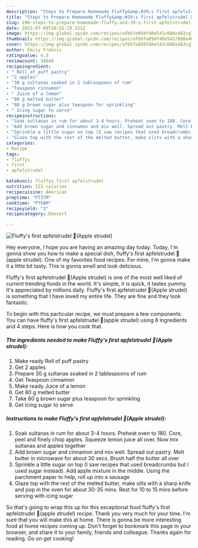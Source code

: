 ```yaml
---
description: "Steps to Prepare Homemade Fluffy&amp;#39;s first apfelstrudel 🎄(Apple strudel)"
title: "Steps to Prepare Homemade Fluffy&amp;#39;s first apfelstrudel 🎄(Apple strudel)"
slug: 196-steps-to-prepare-homemade-fluffy-and-39-s-first-apfelstrudel-apple-strudel
date: 2022-07-09T10:52:29.521Z
image: https://img-global.cpcdn.com/recipes/afb5fe050f40e543/680x482cq70/fluffys-first-apfelstrudel-apple-strudel-recipe-main-photo.jpg
thumbnail: https://img-global.cpcdn.com/recipes/afb5fe050f40e543/680x482cq70/fluffys-first-apfelstrudel-apple-strudel-recipe-main-photo.jpg
cover: https://img-global.cpcdn.com/recipes/afb5fe050f40e543/680x482cq70/fluffys-first-apfelstrudel-apple-strudel-recipe-main-photo.jpg
author: Emily Francis
ratingvalue: 4.3
reviewcount: 34640
recipeingredient:
- " Roll of puff pastry"
- "2 apples"
- "30 g sultanas soaked in 2 tablespoons of rum"
- "Teaspoon cinnamon"
- " Juice of a lemon"
- "80 g melted butter"
- "80 g brown sugar plus teaspoon for sprinkling"
- " Icing sugar to serve"
recipeinstructions:
- "Soak sultanas in rum for about 3-4 hours. Preheat oven to 180. Core, peel and finely chop apples. Squeeze lemon juice all over. Now mix sultanas and apples together"
- "Add brown sugar and cinnamon and mix well. Spread out pastry. Melt butter in microwave for about 30 secs. Brush half the butter all over"
- "Sprinkle a little sugar on top (I saw recipes that used breadcrumbs but I used sugar instead). Add apple mixture in the middle. Using the parchment paper to help, roll up into a sausage"
- "Glaze top with the rest of the melted butter, make slits with a sharp knife and pop in the oven for about 30-35 mins. Rest for 10 to 15 mins before serving with icing sugar"
categories:
- Recipe
tags:
- fluffys
- first
- apfelstrudel

katakunci: fluffys first apfelstrudel 
nutrition: 223 calories
recipecuisine: American
preptime: "PT37M"
cooktime: "PT58M"
recipeyield: "3"
recipecategory: Dessert

---
```



![Fluffy&#39;s first apfelstrudel 🎄(Apple strudel)](https://img-global.cpcdn.com/recipes/afb5fe050f40e543/680x482cq70/fluffys-first-apfelstrudel-apple-strudel-recipe-main-photo.jpg)

Hey everyone, I hope you are having an amazing day today. Today, I'm gonna show you how to make a special dish, fluffy&#39;s first apfelstrudel 🎄(apple strudel). One of my favorites food recipes. For mine, I'm gonna make it a little bit tasty. This is gonna smell and look delicious.

Fluffy&#39;s first apfelstrudel 🎄(Apple strudel) is one of the most well liked of current trending foods in the world. It's simple, it is quick, it tastes yummy. It's appreciated by millions daily. Fluffy&#39;s first apfelstrudel 🎄(Apple strudel) is something that I have loved my entire life. They are fine and they look fantastic.




To begin with this particular recipe, we must prepare a few components. You can have fluffy&#39;s first apfelstrudel 🎄(apple strudel) using 8 ingredients and 4 steps. Here is how you cook that.

<!--inarticleads1-->

##### The ingredients needed to make Fluffy&#39;s first apfelstrudel 🎄(Apple strudel):

1. Make ready  Roll of puff pastry
1. Get 2 apples
1. Prepare 30 g sultanas soaked in 2 tablespoons of rum
1. Get Teaspoon cinnamon
1. Make ready  Juice of a lemon
1. Get 80 g melted butter
1. Take 80 g brown sugar plus teaspoon for sprinkling
1. Get  Icing sugar to serve




<!--inarticleads2-->

##### Instructions to make Fluffy&#39;s first apfelstrudel 🎄(Apple strudel):

1. Soak sultanas in rum for about 3-4 hours. Preheat oven to 180. Core, peel and finely chop apples. Squeeze lemon juice all over. Now mix sultanas and apples together
1. Add brown sugar and cinnamon and mix well. Spread out pastry. Melt butter in microwave for about 30 secs. Brush half the butter all over
1. Sprinkle a little sugar on top (I saw recipes that used breadcrumbs but I used sugar instead). Add apple mixture in the middle. Using the parchment paper to help, roll up into a sausage
1. Glaze top with the rest of the melted butter, make slits with a sharp knife and pop in the oven for about 30-35 mins. Rest for 10 to 15 mins before serving with icing sugar




So that's going to wrap this up for this exceptional food fluffy&#39;s first apfelstrudel 🎄(apple strudel) recipe. Thank you very much for your time. I'm sure that you will make this at home. There is gonna be more interesting food at home recipes coming up. Don't forget to bookmark this page in your browser, and share it to your family, friends and colleague. Thanks again for reading. Go on get cooking!
